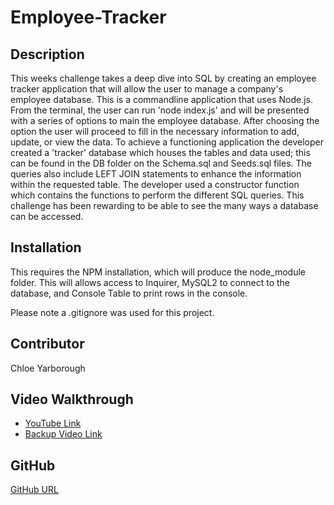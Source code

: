 # Employee-Tracker


## Description 

This weeks challenge takes a deep dive into SQL by creating an employee tracker application that will allow the user to manage a company's employee database. This is a commandline 
application that uses Node.js. From the terminal, the user can run 'node index.js' and will be presented with a series of options to main the employee database. After choosing the option
the user will proceed to fill in the necessary information to add, update, or view the data. To achieve a functioning application the developer created a 'tracker' database which 
houses the tables and data used; this can be found in the DB folder on the Schema.sql and Seeds.sql files. The queries also include LEFT JOIN statements to enhance the information within the 
requested table. The developer used a constructor function which contains the functions to perform the different SQL queries. This challenge has been rewarding to be able to see the
many ways a database can be accessed. 

## Installation

This requires the NPM installation, which will produce the node_module folder. This will allows access to Inquirer, MySQL2 to connect to the database, and Console Table to print rows in the console. 

Please note a .gitignore was used for this project. 

## Contributor 

Chloe Yarborough

## Video Walkthrough
* [YouTube Link](https://www.youtube.com/watch?v=EzV9XVhqdSc)
* [Backup Video Link](https://drive.google.com/file/d/1GHFP7-WNvebnHVftruAm0w1pG6M5nfnI/view)

## GitHub
[GitHub URL](https://github.com/chloeyarb/Employee-Tracker)